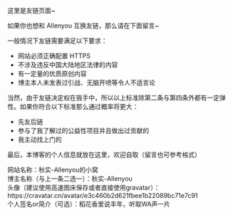 这里是友链页面~

如果你也想和 Allenyou 互换友链，那么请在下面留言~

一般情况下友链需要满足以下要求：

- 网站必须正确配置 HTTPS
- 不涉及违反中国大陆地区法律的内容
- 有一定量的优质原创内容
- 博主本人未发表过引战、无脑开喷等令人不适言论

当然，由于友链决定权在我手中，所以以上标准除第二条与第四条外都有一定弹性。如果你符合以下标准那么通过概率将更大：

- 先友后链
- 参与了我了解过的公益性项目并且做出过贡献的
- 我主动找上门的

最后，本博客的个人信息就放在这里，欢迎自取（留言也可参考格式）

<div class="rounded-lg bg-gray-200/20 text-slate-900 dark:text-gray-300/70 dark:bg-gray-500/50 p-2 py-2 backdrop-blur-md backdrop-filter my-2 text-lg overflow-x-auto">
网站名称：秋实-Allenyou的小窝<br>
博主名称（与上一条二选一）：秋实-Allenyou<br>
头像（建议使用高速图床保存或者直接使用gravatar）：https://cravatar.cn/avatar/e3c460b2d621fbee1b22089bc71e7c91<br>
个人签名or简介（可选）：稻花香里说丰年，听取WA声一片
</div>
